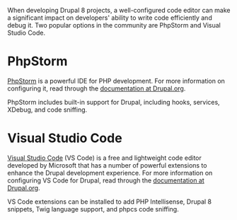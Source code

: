 When developing Drupal 8 projects, a well-configured code editor can make a significant impact on developers' ability to write code efficiently and debug it. Two popular options in the community are PhpStorm and Visual Studio Code.

# PhpStorm

[PhpStorm](https://www.jetbrains.com/phpstorm/) is a powerful IDE for PHP development. For more information on configuring it, read through the [documentation at Drupal.org](https://www.drupal.org/docs/develop/development-tools/configuring-phpstorm).

PhpStorm includes built-in support for Drupal, including hooks, services, XDebug, and code sniffing.

# Visual Studio Code

[Visual Studio Code](https://code.visualstudio.com/) (VS Code) is a free and lightweight code editor developed by Microsoft that has a number of powerful extensions to enhance the Drupal development experience. For more information on configuring VS Code for Drupal, read through the [documentation at Drupal.org](https://www.drupal.org/docs/develop/development-tools/configuring-visual-studio-code).

VS Code extensions can be installed to add PHP Intellisense, Drupal 8 snippets, Twig language support, and phpcs code sniffing.